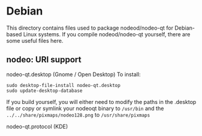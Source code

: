 
Debian
====================
This directory contains files used to package nodeod/nodeo-qt
for Debian-based Linux systems. If you compile nodeod/nodeo-qt yourself, there are some useful files here.

## nodeo: URI support ##


nodeo-qt.desktop  (Gnome / Open Desktop)
To install:

	sudo desktop-file-install nodeo-qt.desktop
	sudo update-desktop-database

If you build yourself, you will either need to modify the paths in
the .desktop file or copy or symlink your nodeoqt binary to `/usr/bin`
and the `../../share/pixmaps/nodeo128.png` to `/usr/share/pixmaps`

nodeo-qt.protocol (KDE)

